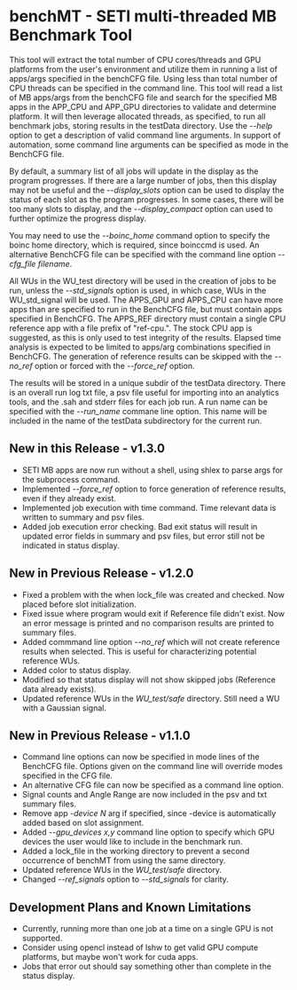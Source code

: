 # benchMT  -  SETI multi-threaded MB Benchmark Tool

 This tool will extract the total number of CPU cores/threads and GPU platforms from the user's
 environment and utilize them in running a list of apps/args specified in the benchCFG file.  Using
 less than total number of CPU threads can be specified in the command line.  This tool will read a
 list of MB apps/args from the benchCFG file and search for the specified MB apps in the APP_CPU
 and APP_GPU directories to validate and determine platform.  It will then leverage allocated
 threads, as specified, to run all benchmark jobs, storing results in the testData directory.  Use
 the *--help* option to get a description of valid command line arguments. In support of automation,
 some command line arguments can be specified as mode in the BenchCFG file.

 By default, a summary list of all jobs will update in the display as the program progresses.  If
 there are a large number of jobs, then this display may not be useful and the *--display_slots*
 option can be used to display the status of each slot as the program progresses.  In some cases,
 there will be too many slots to display, and the *--display_compact* option can used to further
 optimize the progress display.

 You may need to use the *--boinc_home* command option to specify the boinc home directory, which
 is required, since boinccmd is used. An alternative BenchCFG file can be specified with the 
 command line option *--cfg_file filename*.

 All WUs in the WU_test directory will be used in the creation of jobs to be run, unless the 
 *--std_signals* option is used, in which case, WUs in the WU_std_signal will be used.  The
 APPS_GPU and APPS_CPU can have more apps than are specified to run in the BenchCFG file, but must
 contain apps specified in BenchCFG.  The APPS_REF directory must contain a single CPU reference
 app with a file prefix of "ref-cpu.".  The stock CPU app is suggested, as this is only used to
 test integrity of the results.  Elapsed time analysis is expected to be limited to apps/arg
 combinations specified in BenchCFG.  The generation of reference results can be skipped with the
 *--no_ref* option or forced with the *--force_ref* option.

 The results will be stored in a unique subdir of the testData directory. There is an overall run
 log txt file, a psv file useful for importing into an analytics tools, and the .sah and stderr
 files for each job run. A run name can be specified with the *--run_name* commane line option. This
 name will be included in the name of the testData subdirectory for the current run.

## New in this Release  -  v1.3.0
* SETI MB apps are now run without a shell, using shlex to parse args for the subprocess command.
* Implemented *--force_ref* option to force generation of reference results, even if they already exist.
* Implemented job execution with time command. Time relevant data is written to summary and psv files.
* Added job execution error checking.  Bad exit status will result in updated error fields in summary and psv files, but error still not be indicated in status display.

## New in Previous Release  -  v1.2.0
* Fixed a problem with the when lock_file was created and checked.  Now placed before slot initialization.
* Fixed issue where program would exit if Reference file didn't exist.  Now an error message is printed and no comparison results are printed to summary files.
* Added commmand line option *--no_ref* which will not create reference results when selected.  This is useful for characterizing potential reference WUs.
* Added color to status display.
* Modified so that status display will not show skipped jobs (Reference data already exists).
* Updated reference WUs in the *WU_test/safe* directory.  Still need a WU with a Gaussian signal.

## New in Previous Release  -  v1.1.0
* Command line options can now be specified in mode lines of the BenchCFG file.  Options given on the command line will override modes specified in the CFG file.
* An alternative CFG file can now be specified as a command line option.
* Signal counts and Angle Range are now included in the psv and txt summary files.
* Remove app *-device N* arg if specified, since -device is automatically added based on slot assignment.
* Added *--gpu_devices x,y* command line option to specify which GPU devices the user would like to include in the benchmark run.
* Added a lock_file in the working directory to prevent a second occurrence of benchMT from using the same directory.
* Updated reference WUs in the *WU_test/safe* directory.
* Changed *--ref_signals* option to *--std_signals* for clarity.

## Development Plans and Known Limitations
* Currently, running more than one job at a time on a single GPU is not supported. 
* Consider using opencl instead of lshw to get valid GPU compute platforms, but maybe won't work for cuda apps.
* Jobs that error out should say something other than complete in the status display.

